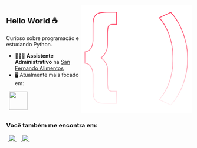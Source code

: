 <img src="logo.svg" width="300px" min-width="300px" max-width="300px" align="right" alt="Logo">

<h2>Hello World ☕</h2>
Curioso sobre programação e estudando Python.

- 👨🏻‍💻 **Assistente Administrativo** na [San Fernando Alimentos](http://alemdopao.com.br/)
- 🖥️ Atualmente mais focado em:
<div style="display: inline">
  &nbsp;&nbsp;<img width='50' height='50' src="https://cdn.jsdelivr.net/gh/devicons/devicon/icons/python/python-original.svg" />&nbsp;&nbsp;
  
</div> 

##

### Você também me encontra em:
&nbsp;<a href="https://www.linkedin.com/in/meraridayvson/">
  <img src="https://img.shields.io/badge/linkedin-%230077B5.svg?style=for-the-badge&logo=linkedin&logoColor=white">
</a>&nbsp;
&nbsp;<a href="https://www.instagram.com/m.dayvson">
  <img src="https://img.shields.io/badge/Instagram-%23E4405F.svg?style=for-the-badge&logo=Instagram&logoColor=white">
</a>&nbsp;

